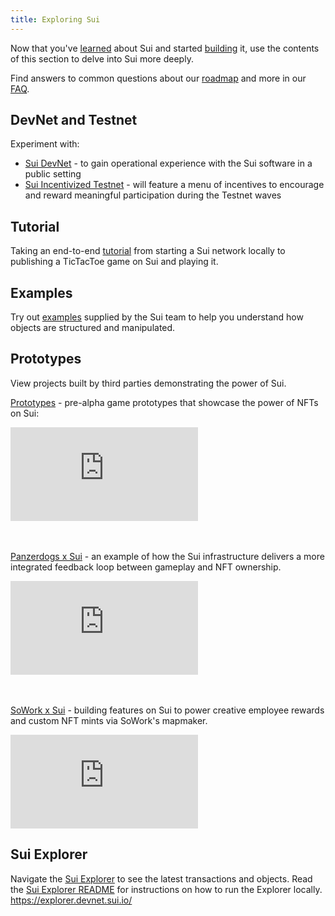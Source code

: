 ```yaml
---
title: Exploring Sui
---
```


Now that you've [learned](../learn/index.md) about Sui and started [building](../build/index.md) it, use the contents of this section to delve into Sui more deeply.

Find answers to common questions about our [roadmap](https://github.com/MystenLabs/sui/blob/main/ROADMAP.md) and more in our [FAQ](../contribute/faq.md).

## DevNet and Testnet

Experiment with:

* [Sui DevNet](../build/devnet.md) - to gain operational experience with the Sui software in a public setting
* [Sui Incentivized Testnet](https://sui.io/resources-sui/announcing-sui-incentivized-testnet/) -  will feature a menu of incentives to encourage and reward meaningful participation during the Testnet waves

## Tutorial
Taking an end-to-end [tutorial](../explore/tutorials.md) from starting a Sui network locally to publishing a TicTacToe game on Sui and playing it.

## Examples
Try out [examples](../explore/examples.md) supplied by the Sui team to help you understand how objects are structured and manipulated.

## Prototypes
View projects built by third parties demonstrating the power of Sui.

[Prototypes](../explore/prototypes.md) - pre-alpha game prototypes that showcase the power of NFTs on Sui:
<section class="sui-dev-video">

<iframe id="ytplayer" type="text/html" src="https://www.youtube.com/embed/sAMT5x8W3B8?autoplay=0"  frameborder="0"></iframe>
</section>

<br/>
<br/>

[Panzerdogs x Sui](../explore/panzerdogs.md) - an example of how the Sui infrastructure delivers a more integrated feedback loop between gameplay and NFT ownership.
<section class="sui-dev-video">
 
<iframe id="ytplayer" type="text/html" src="https://www.youtube.com/embed/Nx7hTb8dOb4?autoplay=0" frameborder="0"></iframe>
</section>

<br/>
<br/>

[SoWork x Sui](../explore/sowork.md) - building features on Sui to power creative employee rewards and custom NFT mints via SoWork's mapmaker.
<section class="sui-dev-video">

 <iframe id="ytplayer" type="text/html" src="https://www.youtube.com/embed/lwPMhpiyfmE?autoplay=0"  frameborder="0"></iframe>
</section>

## Sui Explorer

Navigate the [Sui Explorer](https://explorer.devnet.sui.io/) to see the latest transactions and objects. Read the [Sui Explorer README](https://github.com/MystenLabs/sui/tree/main/explorer/client#readme) for instructions on how to run the Explorer locally.
https://explorer.devnet.sui.io/

